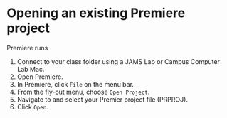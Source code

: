 # Opening an existing Premiere project

Premiere runs

1. Connect to your class folder using a JAMS Lab or Campus Computer Lab Mac.
2. Open Premiere.
3. In Premiere, click `File` on the menu bar.
4. From the fly-out menu, choose `Open Project`.
5. Navigate to and select your Premier project file \(PRPROJ\).
6. Click `Open`.

